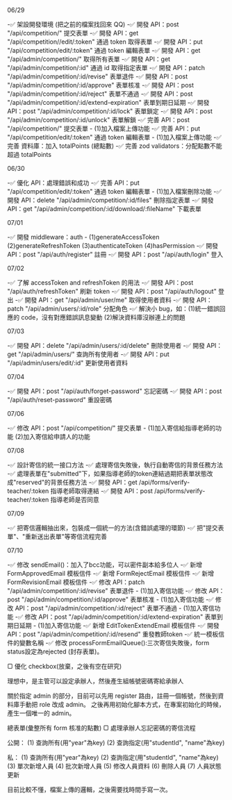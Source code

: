 06/29

-✅ 架設開發環境 (把之前的檔案找回來 QQ)
-✅ 開發 API：post "/api/competition/" 提交表單
-✅ 開發 API：get "/api/competition//edit/:token" 通過 token 取得表單
-✅ 開發 API：put "/api/competition/edit/:token" 通過 token 編輯表單
-✅ 開發 API：get "/api/admin/competition/" 取得所有表單
-✅ 開發 API：get "/api/admin/competition/:id" 通過 id 取得指定表單
-✅ 開發 API：patch "/api/admin/competition/:id/revise" 表單退件
-✅ 開發 API：post "/api/admin/competition/:id/approve" 表單核准
-✅ 開發 API：post "/api/admin/competition/:id/reject" 表單不通過
-✅ 開發 API：post "/api/admin/competition/:id/extend-expiration" 表單到期日延期
-✅ 開發 API：post "/api/admin/competition/:id/lock" 表單鎖定
-✅ 開發 API：post "/api/admin/competition/:id/unlock" 表單解鎖
-✅ 完善 API：post "/api/competition/" 提交表單 - (1)加入檔案上傳功能
-✅ 完善 API：put "/api/competition/edit/:token" 通過 token 編輯表單 - (1)加入檔案上傳功能
-✅ 完善 資料庫：加入 totalPoints (總點數)
-✅ 完善 zod validators：分配點數不能超過 totalPoints

06/30

-✅ 優化 API：處理錯誤和成功
-✅ 完善 API：put "/api/competition/edit/:token" 通過 token 編輯表單 - (1)加入檔案刪除功能
-✅ 開發 API：delete "/api/admin/competition/:id/files" 刪除指定表單
-✅ 開發 API：get "/api/admin/competition/:id/download/:fileName" 下載表單

07/01

-✅ 開發 middleware：auth - (1)generateAccessToken (2)generateRefreshToken (3)authenticateToken (4)hasPermission
-✅ 開發 API：post "/api/auth/register" 註冊
-✅ 開發 API：post "/api/auth/login" 登入

07/02

-✅ 了解 accessToken and refreshToken 的用法
-✅ 開發 API：post "/api/auth/refreshToken" 刷新 token
-✅ 開發 API：post "/api/auth/logout" 登出
-✅ 開發 API：get "/api/admin/user/me" 取得使用者資料
-✅ 開發 API：patch "/api/admin/users/:id/role" 分配角色
-✅ 解決小 bug，如：(1)統一錯誤回應的 code，沒有對應錯誤訊息變動 (2)解決資料庫沒辦連上的問題

07/03

-✅ 開發 API：delete "/api/admin/users/:id/delete" 刪除使用者
-✅ 開發 API：get "/api/admin/users/" 查詢所有使用者
-✅ 開發 API：put "/api/admin/users/edit/:id" 更新使用者資料

07/04

-✅ 開發 API：post "/api/auth/forget-password" 忘記密碼
-✅ 開發 API：post "/api/auth/reset-password" 重設密碼

07/06

-✅ 修改 API：post "/api/competition/" 提交表單 - (1)加入寄信給指導老師的功能 (2)加入寄信給申請人的功能

07/08

-✅ 設計寄信的統一接口方法
-✅ 處理寄信失敗後，執行自動寄信的背景任務方法
-✅ 處理表單在"submitted"下，如果指導老師的token連結過期把表單狀態改成"reserved"的背景任務方法
-✅ 開發 API：get /api/forms/verify-teacher/:token 指導老師取得連結
-✅ 開發 API：post /api/forms/verify-teacher/:token 指導老師是否同意

07/09

-✅ 把寄信邏輯抽出來，包裝成一個統一的方法(含錯誤處理的環節)
-✅ 把"提交表單"、"重新送出表單"等寄信流程完善

07/10

-✅ 修改 sendEmail()：加入了bcc功能，可以密件副本給多位人
-✅ 新增 FormApprovedEmail 模板信件
-✅ 新增 FormRejectEmail 模板信件
-✅ 新增 FormRevisionEmail 模板信件
-✅ 修改 API：patch "/api/admin/competition/:id/revise" 表單退件 - (1)加入寄信功能
-✅ 修改 API：post "/api/admin/competition/:id/approve" 表單核准 - (1)加入寄信功能
-✅ 修改 API：post "/api/admin/competition/:id/reject" 表單不通過 - (1)加入寄信功能
-✅ 修改 API：post "/api/admin/competition/:id/extend-expiration" 表單到期日延期 - (1)加入寄信功能
-✅ 新增 EditTokenExtendEmail 模板信件
-✅ 開發 API：post "/api/admin/competition/:id/resend" 重發教師token
-✅ 統一模板信件的變數名稱
-✅ 修改 processFormEmailQueue():三次寄信失敗後，form status設定為rejected (封存表單)。

▢ 優化 checkbox(放棄，之後有空在研究)

理想中，是主管可以設定承辦人，然後產生組帳號密碼寄給承辦人

關於指定 admin 的部分，目前可以先用 register 路由，註冊一個帳號，然後到資料庫手動把 role 改成 admin。
之後再用初始化腳本方式，在專案初始化的時候，產生一個唯一的 admin。

總表單(彙整所有 form 核准的點數)
▢ 處理承辦人忘記密碼的寄信流程

公開：
(1) 查詢所有(用"year"為key)
(2) 查詢指定(用"studentId", "name"為key)

私：
(1) 查詢所有(用"year"為key)
(2) 查詢指定(用"studentId", "name"為key)
(3) 單次新增人員
(4) 批次新增人員
(5) 修改人員資料
(6) 刪除人員
(7) 人員狀態更新

目前比較不懂，檔案上傳的邏輯，之後需要找時間手寫一次。
